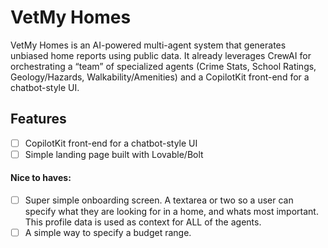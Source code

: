# VetMy Homes

VetMy Homes is an AI-powered multi-agent system that generates unbiased home reports using public data. It already leverages CrewAI for orchestrating a “team” of specialized agents (Crime Stats, School Ratings, Geology/Hazards, Walkability/Amenities) and a CopilotKit front-end for a chatbot-style UI. 

## Features

- [ ] CopilotKit front-end for a chatbot-style UI
- [ ] Simple landing page built with Lovable/Bolt

#### Nice to haves:

- [ ] Super simple onboarding screen. A textarea or two so a user can specify what they are looking for in a home, and whats most important. This profile data is used as context for ALL of the agents.
- [ ] A simple way to specify a budget range.